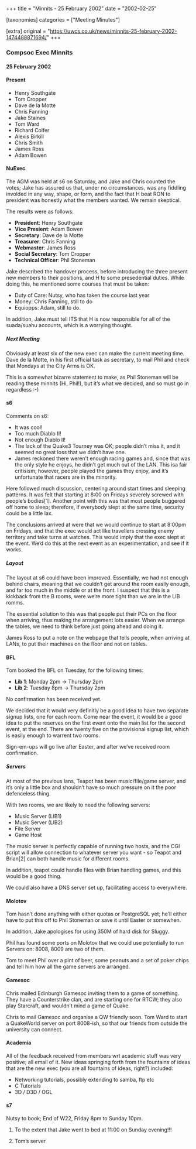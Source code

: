 +++
title = "Minnits - 25 February 2002"
date = "2002-02-25"

[taxonomies]
categories = ["Meeting Minutes"]

[extra]
original = "https://uwcs.co.uk/news/minnits-25-february-2002-1474488871694/"
+++

### Compsoc Exec Minnits

#### 25 February 2002

#### Present

  - Henry Southgate
  - Tom Cropper
  - Dave de la Motte
  - Chris Fanning
  - Jake Staines
  - Tom Ward
  - Richard Colfer
  - Alexis Birkill
  - Chris Smith
  - James Ross
  - Adam Bowen

#### NuExec

The AGM was held at s6 on Saturday, and Jake and Chris counted the votes; Jake has assured us that, under no circumstances, was any fiddling involded in any way, shape, or form, and the fact that H beat RON to president was honestly what the members wanted. We remain skeptical.

The results were as follows:

  - **President**: Henry Southgate
  - **Vice Presient**: Adam Bowen
  - **Secretary**: Dave de la Motte
  - **Treasurer**: Chris Fanning
  - **Webmaster**: James Ross
  - **Social Secretary**: Tom Cropper
  - **Technical Officer**: Phil Stoneman

Jake described the handover process, before introducing the three present new members to their positions, and H to some presedential duties. While doing this, he mentioned some courses that must be taken:

  - Duty of Care: Nutsy, who has taken the course last year
  - Money: Chris Fanning, still to do
  - Equiopps: Adam, still to do.

In addition, Jake must tell ITS that H is now responsible for all of the suada/suahu accounts, which is a worrying thought.

##### Next Meeting

Obviously at least six of the new exec can make the current meeting time. Dave de la Motte, in his first official task as secretary, to mail Phil and check that Mondays at the City Arms is OK.

This is a somewhat bizarre statement to make, as Phil Stoneman will be reading these minnits (Hi, Phil\!), but it’s what we decided, and so must go in regardless :-)

#### s6

Comments on s6:

  - It was cool\!
  - Too much Diablo II\!
  - Not enough Diablo II\!
  - The lack of the Quake3 Tourney was OK; people didn’t miss it, and it seemed no great loss that we didn’t have one.
  - James reckoned there weren’t enough racing games and, since that was the only style he enjoys, he didn’t get much out of the LAN. This isa fair critisism; however, people played the games they enjoy, and it’s unfortunate that racers are in the minority.

Here followed much discussion, centering around start times and sleeping patterns. It was felt that starting at 8:00 on Fridays severely screwed with people’s bodies\[1\]. Another point with this was that most people buggered off home to sleep; therefore, if everybody slept at the same time, security could be a little lax.

The conclusions arrived at were that we would continue to start at 8:00pm on Fridays, and that the exec would act like travellers crossing enemy territory and take turns at watches. This would imply that the exec slept at the event. We’d do this at the next event as an experimentation, and see if it works.

##### Layout

The layout at s6 could have been improved. Essentially, we had not enough behind chairs, meaning that we couldn’t get around the room easily enough, and far too much in the middle or at the front. I suspect that this is a kickback from the B rooms, were we’re more tight than we are in the LIB romms.

The essential solution to this was that people put their PCs on the floor when arriving, thus making the arrangement lots easier. When we arrange the tables, we need to think before just going ahead and doing it.

James Ross to put a note on the webpage that tells people, when arriving at LANs, to put their machines on the floor and not on tables.

#### BFL

Tom booked the BFL on Tuesday, for the following times:

  - **Lib 1**: Monday 2pm -\> Thursday 2pm
  - **Lib 2**: Tuesday 8pm -\> Thursday 2pm

No confirmation has been received yet.

We decided that it would very definitly be a good idea to have two separate signup lists, one for each room. Come near the event, it would be a good idea to put the reserves on the first event onto the main list for the second event, at the end. There are twenty five on the provisional signup list, which is easily enough to warrent two rooms.

Sign-em-ups will go live after Easter, and after we’ve received room confirmation.

##### Servers

At most of the previous lans, Teapot has been music/file/game server, and it’s only a little box and shouldn’t have so much pressure on it the poor defenceless thing.

With two rooms, we are likely to need the following servers:

  - Music Server (LIB1)
  - Music Server (LIB2)
  - File Server
  - Game Host

The music server is perfectly capable of running two hosts, and the CGI script will allow connection to whatever server you want - so Teapot and Brian\[2\] can both handle music for different rooms.

In addition, teapot could handle files with Brian handling games, and this would be a good thing.

We could also have a DNS server set up, facilitating access to everywhere.

#### Molotov

Tom hasn’t done anything with either quotas or PostgreSQL yet; he’ll either have to put this off to Phil Stoneman or save it until Easter or somewhen.

In addition, Jake apologises for using 350M of hard disk for Sluggy.

Phil has found some ports on Molotov that we could use potentially to run Servers on: 8008, 8009 are two of them.

Tom to meet Phil over a pint of beer, some peanuts and a set of poker chips and tell him how all the game servers are arranged.

#### Gamesoc

Chris mailed Edinburgh Gamesoc inviting them to a game of something. They have a Counterstrike clan, and are starting one for RTCW; they also play Starcraft, and wouldn’t mind a game of Quake.

Chris to mail Gamesoc and organise a QW friendly soon. Tom Ward to start a QuakeWorld server on port 8008-ish, so that our friends from outside the university can connect.

#### Academia

All of the feedback received from members wrt academic stuff was very positive; all email of it. New ideas springing forth from the fountains of ideas that are the new exec (you are all fountains of ideas, right?) included:

  - Networking tutorials, possibly extending to samba, ftp etc
  - C<span class="underline"></span> Tutorials
  - 3D / D3D / OGL

#### s7

Nutsy to book; End of W22, Friday 8pm to Sunday 10pm.

1.  To the extent that Jake went to bed at 11:00 on Sunday evening\!\!\!

2.  Tom’s server
